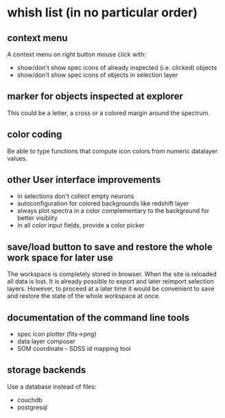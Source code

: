 # whish list (in no particular order)

## context menu

A context menu on right button mouse click with:
- show/don't show spec icons of already inspected (i.e. clicked) objects
- show/don't show spec icons of objects in selection layer


## marker for objects inspected at explorer

This could be a letter, a cross or a colored margin around the spectrum.

## color coding

Be able to type functions that compute icon colors from numeric datalayer values.

## other User interface improvements
- in selections don't collect empty neurons
- autoconfiguration for colored backgrounds like redshift layer
- always plot spectra in a color complementary to the background for better visiblity
- in all color input fields, provide a color picker

## save/load button to save and restore the whole work space for later use

The workspace is completely stored in browser. When the site is reloaded all data is lost. It is already possible to export and later reimport selection layers. However, to proceed at a later time it would be convenient to save and restore the state of the whole workspace at once.

## documentation of the command line tools
- spec icon plotter (fits->png)
- data layer composer
- SOM coordinate - SDSS id mapping tool

## storage backends
Use a database instead of files:
- couchdb
- postgresql

